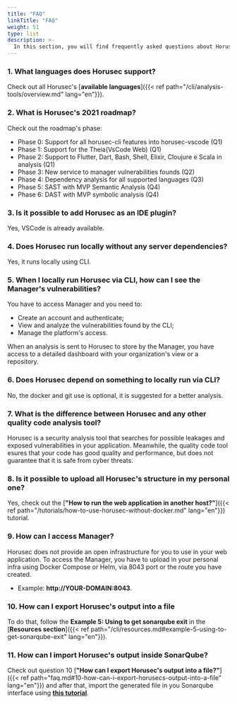 ```yaml
---
title: "FAQ"
linkTitle: "FAQ"
weight: 51
type: list
description: >-
  In this section, you will find frequently asked questions about Horusec.
---
```


### **1. What languages does Horusec support?** 
Check out all Horusec's [**available languages**]({{< ref path="/cli/analysis-tools/overview.md" lang="en"}}).

### **2. What is Horusec's 2021 roadmap?**

Check out the roadmap's phase: 

- Phase 0: Support for all horusec-cli features into horusec-vscode (Q1)
- Phase 1: Support for the Theia(VsCode Web) (Q1)
- Phase 2: Support to Flutter, Dart, Bash, Shell, Elixir, Cloujure e Scala in analysis (Q1)
- Phase 3: New service to manager vulnerabilities founds (Q2)
- Phase 4: Dependency analysis for all supported languages (Q3)
- Phase 5: SAST with MVP Semantic Analysis (Q4)
- Phase 6: DAST with MVP symbolic analysis (Q4)

### **3. Is it possible to add Horusec as an IDE plugin?**
Yes, VSCode is already available.

### **4. Does Horusec run locally without any server dependencies?**
Yes, it runs locally using CLI. 

### **5. When I locally run Horusec via CLI, how can I see the Manager's vulnerabilities?**

You have to access Manager and you need to:  

- Create an account and authenticate; 
- View and analyze the vulnerabilities found by the CLI; 
- Manage the platform's access. 

When an analysis is sent to Horusec to store by the Manager, you have access to a detailed dashboard with your organization's view or a repository. 

### **6. Does Horusec depend on something to locally run via CLI?**

No, the docker and git use is optional, it is suggested for a better analysis. 

### **7. What is the difference between Horusec and any other quality code analysis tool?**
Horusec is a security analysis tool that searches for possible leakages and exposed vulnerabilities in your application. Meanwhile, the quality code tool esures that your code has good quality and performance, but does not guarantee that it is safe from cyber threats.

### **8. Is it possible to upload all Horusec's structure in my personal one?** 

Yes, check out the  [**"How to run the web application in another host?"**]({{< ref path="/tutorials/how-to-use-horusec-without-docker.md" lang="en"}}) tutorial.
 
### **9. How can I access Manager?**  

Horusec does not provide an open infrastructure for you to use in your web application. 
To access the Manager, you have to upload in your personal infra using Docker Compose or Helm, via 8043 port or the route you have created. 
- Example: **http://YOUR-DOMAIN:8043**.
 
### **10. How can I export Horusec's output into a file**

To do that, follow the **Example 5: Using to get sonarqube exit** in the [**Resources section**]({{< ref path="/cli/resources.md#example-5-using-to-get-sonarqube-exit" lang="en"}}).
 

### **11. How can I import Horusec's output inside SonarQube?**  

Check out question 10 [**"How can I export Horusec's output into a file?"**]({{< ref path="faq.md#10-how-can-i-export-horusecs-output-into-a-file" lang="en"}}) and after that, import the generated file in you Sonarqube interface using [**this tutorial**](https://docs.sonarqube.org/latest/analysis/generic-issue/).
